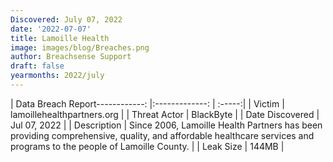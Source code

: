 ```yaml
---
Discovered: July 07, 2022
date: '2022-07-07'
title: Lamoille Health
image: images/blog/Breaches.png
author: Breachsense Support
draft: false
yearmonths: 2022/july
---
```


| Data Breach Report------------:     |:-------------:    | :-----:|
| Victim      | lamoillehealthpartners.org      | 
| Threat Actor      | BlackByte      | 
| Date Discovered      | Jul 07, 2022      | 
| Description      | Since 2006, Lamoille Health Partners has been providing comprehensive, quality, and affordable healthcare services and programs to the people of Lamoille County.      | 
| Leak Size      | 144MB      | 

